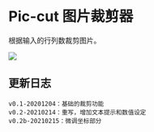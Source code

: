 # Pic-cut 图片裁剪器

根据输入的行列数裁剪图片。

![](https://disk.vvnote.org/github/gi-tools/3-pic-cut/1.png)

## 更新日志

```
v0.1-20201204：基础的裁剪功能
v0.2-20210214：重写，增加文本提示和数值设定
v0.2b-20210215：微调坐标部分
```

